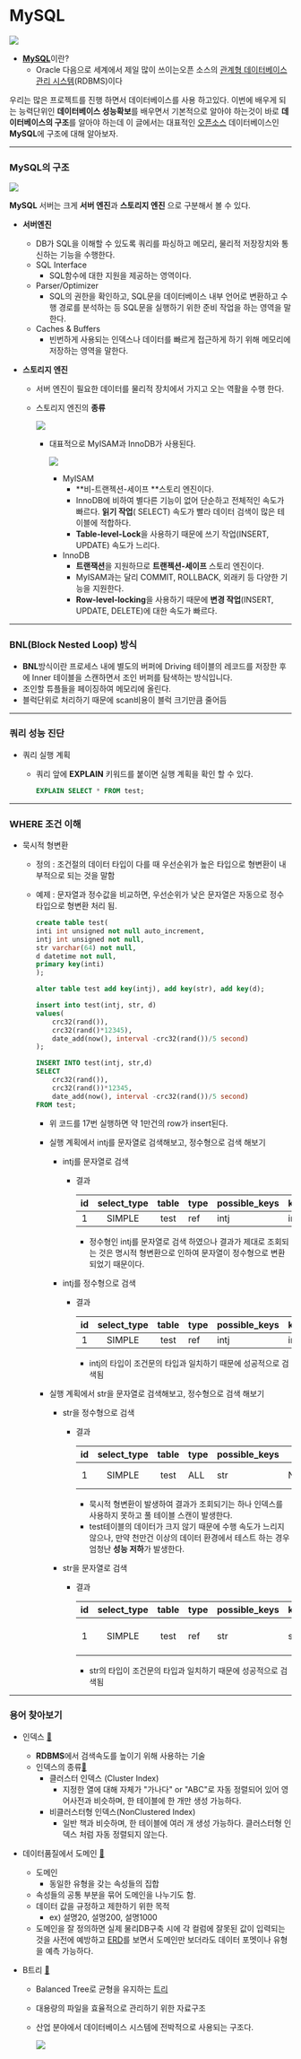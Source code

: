 # MySQL

![](https://user-images.githubusercontent.com/40411714/58609781-d38e0d80-82e3-11e9-8eaa-976c85012eea.png)

* [**MySQL**](https://www.mysql.com)이란?
  * Oracle 다음으로 세계에서 제일 많이 쓰이는오픈 소스의 [관계형 데이터베이스 관리 시스템](https://ko.wikipedia.org/wiki/관계형_데이터베이스_관리_시스템)(RDBMS)이다

우리는 많은 프로젝트를 진행 하면서 데이터베이스를 사용 하고있다. 이번에 배우게 되는 능력단위인 **데이터베이스 성능확보**를 배우면서 기본적으로 알아야 하는것이 바로 **데이터베이스의 구조**를 알아야 하는데 이 글에서는 대표적인 [오픈소스]([https://ko.wikipedia.org/wiki/%EC%98%A4%ED%94%88_%EC%86%8C%EC%8A%A4](https://ko.wikipedia.org/wiki/오픈_소스)) 데이터베이스인 **MySQL**에 구조에 대해 알아보자.

---

### MySQL의 구조

![](https://user-images.githubusercontent.com/40411714/58611006-9415f000-82e8-11e9-951b-75210da5c2e0.jpg)

**MySQL** 서버는 크게 **서버 엔진**과 **스토리지 엔진** 으로 구분해서 볼 수 있다.

* **서버엔진**

  * DB가 SQL을 이해할 수 있도록 쿼리를 파싱하고 메모리, 물리적 저장장치와 통신하는 기능을 수행한다.
  * SQL Interface
    * SQL함수에 대한 지원을 제공하는 영역이다.
  * Parser/Optimizer
    * SQL의 권한을 확인하고, SQL문을 데이터베이스 내부 언어로 변환하고  수행 경로를 분석하는 등 SQL문을 실행하기 위한 준비 작업을 하는 영역을 말한다. 
  * Caches & Buffers
    * 빈번하게 사용되는 인덱스나 데이터를 빠르게 접근하게 하기 위해 메모리에 저장하는 영역을 말한다.

* **스토리지 엔진**

  * 서버 엔진이 필요한 데이터를 물리적 장치에서 가지고 오는 역활을 수행 한다.

  * 스토리지 엔진의 **종류**

    ![](https://user-images.githubusercontent.com/40411714/58612716-7ba8d400-82ee-11e9-8c40-23091619a674.PNG)

    * 대표적으로 MyISAM과 InnoDB가 사용된다.

      ![](https://user-images.githubusercontent.com/40411714/58614172-9ed58280-82f2-11e9-8815-455b59edfc81.PNG)

      * MyISAM
        * **비-트랜젝션-세이프 **스토리 엔진이다.
        * InnoDB에 비하여 별다른 기능이 없어 단순하고 전체적인 속도가 빠르다. **읽기 작업**( SELECT) 속도가 빨라 데이터 검색이 많은 테이블에 적합하다.
        * **Table-level-Lock**을 사용하기 때문에 쓰기 작업(INSERT, UPDATE) 속도가 느리다.
      * InnoDB
        * **트랜잭션**을 지원하므로 **트랜젝션-세이프** 스토리 엔진이다.
        * MyISAM과는 달리 COMMIT, ROLLBACK, 외래키 등 다양한 기능을 지원한다.
        * **Row-level-locking**을 사용하기 때문에 **변경 작업**(INSERT, UPDATE, DELETE)에 대한 속도가 빠르다.

---

### BNL(Block Nested Loop) 방식

* **BNL**방식이란 프로세스 내에 별도의 버퍼에 Driving 테이블의 레코드를 저장한 후에 Inner 테이블을 스캔하면서 조인 버퍼를 탐색하는 방식입니다.
* 조인할 튜플들을 페이징하여 메모리에 올린다. 
* 블럭단위로 처리하기 때문에 scan비용이 블럭 크기만큼 줄어듬

---

### 쿼리 성능 진단

* 쿼리 실행 계획

  * 쿼리 앞에 **EXPLAIN** 키워드를 붙이면 실행 계획을 확인 할 수 있다.

    ~~~ sql
    EXPLAIN SELECT * FROM test;
    ~~~

---

### WHERE 조건 이해

* 묵시적 형변환

  * 정의 : 조건절의 데이터 타입이 다를 때 우선순위가 높은 타입으로 형변환이 내부적으로 되는 것을 말함

  * 예제 : 문자열과 정수값을 비교하면, 우선순위가 낮은 문자열은 자동으로 정수 타입으로 형변환 처리 됨.

    ~~~ sql
    create table test(
    inti int unsigned not null auto_increment,
    intj int unsigned not null,
    str varchar(64) not null,
    d datetime not null,
    primary key(inti)
    );
    
    alter table test add key(intj), add key(str), add key(d);
    
    insert into test(intj, str, d)
    values(
    	crc32(rand()),
        crc32(rand()*12345),
        date_add(now(), interval -crc32(rand())/5 second)
    );
    
    INSERT INTO test(intj, str,d)
    SELECT
    	crc32(rand()),
        crc32(rand())*12345,
        date_add(now(), interval -crc32(rand())/5 second)
    FROM test;
    ~~~

    * 위 코드를 17번 실행하면 약 1만건의 row가 insert된다.

    * 실행 계획에서 intj를 문자열로 검색해보고, 정수형으로 검색 해보기

      * intj를 문자열로 검색

        * 결과 

          |  id  | select_type | table | type | possible_keys | key  | key_len | ref   | rows | Extra |
          | :--: | :---------: | :---: | ---- | ------------- | ---- | ------- | ----- | ---- | :---: |
          |  1   |   SIMPLE    | test  | ref  | intj          | intj | 4       | const | 1    | NULL  |

          * 정수형인 intj를 문자열로 검색 하였으나 결과가 제대로 조회되는 것은 명시적 형변환으로 인하여 문자열이 정수형으로 변환되었기 때문이다.

      * intj를 정수형으로 검색

        * 결과

          |  id  | select_type | table | type | possible_keys | key  | key_len | ref   | rows | Extra |
          | :--: | :---------: | :---: | ---- | ------------- | ---- | ------- | ----- | ---- | :---: |
          |  1   |   SIMPLE    | test  | ref  | intj          | intj | 4       | const | 1    | NULL  |

          * intj의 타입이 조건문의 타입과 일치하기 때문에 성공적으로 검색됨

    * 실행 계획에서 str을 문자열로 검색해보고, 정수형으로 검색 해보기

      * str을 정수형으로 검색

        * 결과

          |  id  | select_type | table | type | possible_keys | key  | key_len | ref  | rows |    Extra    |
          | :--: | :---------: | :---: | ---- | ------------- | ---- | ------- | ---- | ---- | :---------: |
          |  1   |   SIMPLE    | test  | ALL  | str           | NULL | NULL    | NULL | 8304 | Using where |

          * 묵시적 형변환이 발생하여 결과가 조회되기는 하나 인덱스를 사용하지 못하고 풀 테이블 스캔이 발생한다.
          * test테이블의 데이터가 크지 않기 때문에 수행 속도가 느리지 않으나, 만약 천만건 이상의 데이터 환경에서 테스트 하는 경우 엄청난 **성능 저하**가 발생한다.

      * str을 문자열로 검색

        * 결과

          |  id  | select_type | table | type | possible_keys | key  | key_len | ref   | rows |         Extra         |
          | :--: | :---------: | :---: | ---- | ------------- | ---- | ------- | ----- | ---- | :-------------------: |
          |  1   |   SIMPLE    | test  | ref  | str           | str  | 258     | const | 1    | Using index condition |

          * str의 타입이 조건문의 타입과 일치하기 때문에 성공적으로 검색됨

---

### 용어 찾아보기

* 인덱스 [:bookmark_tabs:](<https://lalwr.blogspot.com/2016/02/db-index.html>)

  * **RDBMS**에서 검색속도를 높이기 위해 사용하는 기술
  * 인덱스의 종류[:bookmark_tabs:](<https://mee2ro.tistory.com/2>)
    * 클러스터 인덱스 (Cluster Index) 
      * 지정한 열에 대해 자체가 "가나다" or "ABC"로 자동 정렬되어 있어 영어사전과 비슷하며, 한 테이블에 한 개만 생성 가능하다.
    * 비클러스터형 인덱스(NonClustered Index)
      *   일반 책과 비슷하며, 한 테이블에 여러 개 생성 가능하다. 클러스터형 인덱스 처럼 자동 정렬되지 않는다.

* 데이터품질에서 도메인 [:bookmark_tabs:](<http://blog.naver.com/PostView.nhn?blogId=new_magma&logNo=20038148095>)

  * 도메인
    * 동일한 유형을 갖는 속성들의 집합
  * 속성들의 공통 부분을 묶어 도메인을 나누기도 함.
  * 데이터 값을 규정하고 제한하기 위한 목적
    * ex) 설명20, 설명200, 설명1000
  * 도메인을 잘 정의하면 실제 물리DB구축 시에 각 컬럼에 잘못된 값이 입력되는 것을 사전에 예방하고 [ERD](<https://m.blog.naver.com/PostView.nhn?blogId=dktmrorl&logNo=220475357522&proxyReferer=https%3A%2F%2Fwww.google.com%2F>)를 보면서 도메인만 보더라도 데이터 포멧이나 유형을 예측 가능하다.

* B트리 [:bookmark_tabs:](<https://untitledtblog.tistory.com/75>)

  * Balanced Tree로 균형을 유지하는 [트리](<https://gmlwjd9405.github.io/2018/08/12/data-structure-tree.html>)

  * 대용량의 파일을 효율적으로 관리하기 위한 자료구조

  * 산업 분야에서 데이터베이스 시스템에 전박적으로 사용되는 구조다.

    ![](https://user-images.githubusercontent.com/40411714/58931581-2a3f8f80-879b-11e9-9ac5-ce9bcad734ab.png)
